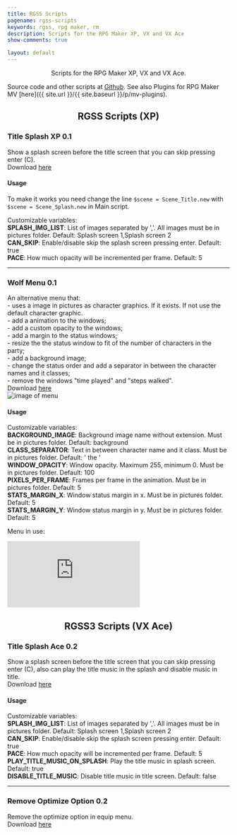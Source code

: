 ```yaml
---
title: RGSS Scripts
pagename: rgss-scripts
keywords: rgss, rpg maker, rm
description: Scripts for the RPG Maker XP, VX and VX Ace
show-comments: true

layout: default
---
```

<p align="center">Scripts for the RPG Maker XP, VX and VX Ace.</p>

Source code and other scripts at [Github](https://github.com/HermesPasser/RGSS-Scripts). See also Plugins for RPG Maker MV [here]({{ site.url }}/{{ site.baseurl }}/p/mv-plugins).

<!--
================
Add systems too
================
-->

<h2 align="center">RGSS Scripts (XP)</h2>

### Title Splash XP 0.1
Show a splash screen before the title screen that you can skip pressing enter (C).  
Download [here](https://github.com/HermesPasser/RGSS-Scripts/blob/master/RGSS/Hermes_Splash-XP.rb)  

#### Usage

To make it works you need change the line ``$scene = Scene_Title.new`` with ``$scene = Scene_Splash.new`` in Main script.  

Customizable variables:  
**SPLASH_IMG_LIST**: List of images separated by ','. All images must be in pictures folder. Default: Splash screen 1,Splash screen 2  
**CAN_SKIP**: Enable/disable skip the splash screen pressing enter. Default: true  
**PACE**: How much opacity will be incremented per frame. Default: 5  

---
### Wolf Menu 0.1
An alternative menu that:  
\- uses a image in pictures as character graphics. If it exists. If not use the default character graphic.  
\- add a animation to the windows;  
\- add a custom opacity to the windows;  
\- add a margin to the status windows;  
\- resize the the status window to fit of the number of characters in the party;  
\- add a background image;  
\- change the status order and add a separator in between the character names and it classes;  
\- remove the windows "time played" and "steps walked".  
Download [here](https://github.com/HermesPasser/RGSS-Scripts/blob/master/RGSS/Wolf%20Menu.rb)  
![image of menu](https://i.imgur.com/XkivRnR.png)

#### Usage

Customizable variables:  
**BACKGROUND_IMAGE**: Background image name without extension. Must be in pictures folder. Default: background  
**CLASS_SEPARATOR**: Text in between character name and it class. Must be in pictures folder. Default: ' the '  
**WINDOW_OPACITY**: Window opacity. Maximum 255, minimum 0. Must be in pictures folder. Default: 100  
**PIXELS_PER_FRAME**: Frames per frame in the animation. Must be in pictures folder. Default: 5  
**STATS_MARGIN_X**: Window status margin in x. Must be in pictures folder. Default: 5  
**STATS_MARGIN_Y**: Window status margin in y. Must be in pictures folder. Default: 5  

Menu in use:
<iframe src="https://www.youtube.com/embed/6Oq-GTXemQg" frameborder="0" allowfullscreen></iframe> 

<!-- <h2 align="center">RGSS2 Scripts (VX)</h2> -->

<h2 align="center">RGSS3 Scripts (VX Ace)</h2>

### Title Splash Ace 0.2
Show a splash screen before the title screen that you can skip pressing enter (C), also can play the title music in the splash and disable music in title.   
Download [here](https://github.com/HermesPasser/RGSS-Scripts/blob/master/RGSS3/Hermes_Splash-Ace.rb)  

#### Usage

Customizable variables:  
**SPLASH_IMG_LIST**: List of images separated by ','. All images must be in pictures folder. Default: Splash screen 1,Splash screen 2  
**CAN_SKIP**: Enable/disable skip the splash screen pressing enter. Default: true  
**PACE**: How much opacity will be incremented per frame. Default: 5  
**PLAY_TITLE_MUSIC_ON_SPLASH**: Play the title music in splash screen. Default: true  
**DISABLE_TITLE_MUSIC**: Disable title music in title screen. Default: false  

---
### Remove Optimize Option 0.2
Remove the optimize option in equip menu.   
Download [here](https://github.com/HermesPasser/RGSS-Scripts/blob/master/RGSS3/Hermes_RemoveOptimizeOption.rb)  
